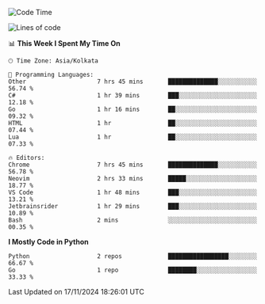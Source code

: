 <!--START_SECTION:waka-->
![Code Time](http://img.shields.io/badge/Code%20Time-395%20hrs%2031%20mins-blue)

![Lines of code](https://img.shields.io/badge/From%20Hello%20World%20I%27ve%20Written-387%20lines%20of%20code-blue)

📊 **This Week I Spent My Time On** 

```text
🕑︎ Time Zone: Asia/Kolkata

💬 Programming Languages: 
Other                    7 hrs 45 mins       ██████████████░░░░░░░░░░░   56.74 % 
C#                       1 hr 39 mins        ███░░░░░░░░░░░░░░░░░░░░░░   12.18 % 
Go                       1 hr 16 mins        ██░░░░░░░░░░░░░░░░░░░░░░░   09.32 % 
HTML                     1 hr                ██░░░░░░░░░░░░░░░░░░░░░░░   07.44 % 
Lua                      1 hr                ██░░░░░░░░░░░░░░░░░░░░░░░   07.33 % 

🔥 Editors: 
Chrome                   7 hrs 45 mins       ██████████████░░░░░░░░░░░   56.78 % 
Neovim                   2 hrs 33 mins       █████░░░░░░░░░░░░░░░░░░░░   18.77 % 
VS Code                  1 hr 48 mins        ███░░░░░░░░░░░░░░░░░░░░░░   13.21 % 
Jetbrainsrider           1 hr 29 mins        ███░░░░░░░░░░░░░░░░░░░░░░   10.89 % 
Bash                     2 mins              ░░░░░░░░░░░░░░░░░░░░░░░░░   00.35 % 
```

**I Mostly Code in Python** 

```text
Python                   2 repos             █████████████████░░░░░░░░   66.67 % 
Go                       1 repo              ████████░░░░░░░░░░░░░░░░░   33.33 % 
```




 Last Updated on 17/11/2024 18:26:01 UTC
<!--END_SECTION:waka-->
